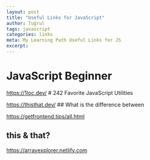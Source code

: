 ```yaml
---
layout: post
title: "Useful Links for JavaScript"
author: Tuğrul
tags: javascript
categories: links
meta: My Learning Path Useful Links for JS
excerpt: 
---
```



# JavaScript Beginner


https://1loc.dev/  # 242 Favorite JavaScript Utilities

https://thisthat.dev/  ## What is the difference between


https://getfrontend.tips/all.html
## this & that?





https://arrayexplorer.netlify.com